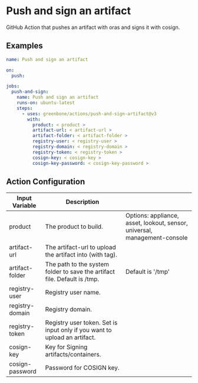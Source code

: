# Push and sign an artifact

GitHub Action that pushes an artifact with oras and signs it with cosign.

## Examples

```yml
name: Push and sign an artifact

on:
  push:

jobs:
  push-and-sign:
    name: Push and sign an artifact
    runs-on: ubuntu-latest
    steps:
	  - uses: greenbone/actions/push-and-sign-artifact@v3
        with:
		  product: < product >
		  artifact-url: < artifact-url >
		  artifact-folder: < artifact-folder >
		  registry-user: < registry-user >
		  registry-domain: < registry-domain >
		  registry-token: < registry-token >
          cosign-key: < cosign-key >
		  cosign-key-password: < cosign-key-password >
```

## Action Configuration

|Input Variable|Description| |
|--------------|-----------|-|
| product | The product to build. | Options: appliance, asset, lookout, sensor, universal, management-console |
| artifact-url | The artifact-url to upload the artifact into (with tag). | |
| artifact-folder | The path to the system folder to save the artifact file. Default is /tmp. | Default is '/tmp' |
| registry-user | Registry user name. | |
| registry-domain | Registry domain. | |
| registry-token | Registry user token. Set is input only if you want to upload an artifact. | |
| cosign-key | Key for Signing artifacts/containers. | |
| cosign-password | Password for COSIGN key. | |
